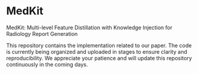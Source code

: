# MedKit
MedKit: Multi-level Feature Distillation with Knowledge Injection for Radiology Report Generation

This repository contains the implementation related to our paper.
The code is currently being organized and uploaded in stages to ensure clarity and reproducibility.   We appreciate your patience and will update this repository continuously in the coming days.
